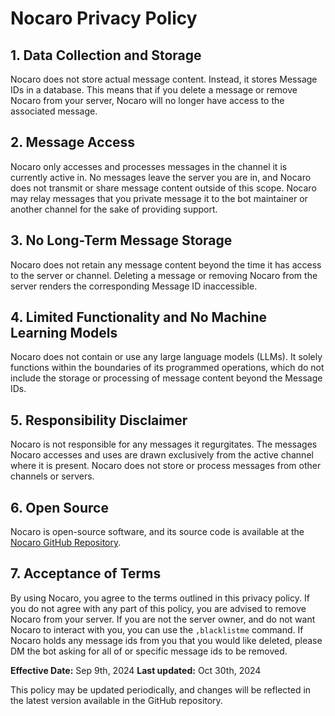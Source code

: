 # Nocaro Privacy Policy

## 1. Data Collection and Storage

Nocaro does not store actual message content. Instead, it stores Message IDs in a database. This means that if you delete a message or remove Nocaro from your server, Nocaro will no longer have access to the associated message.

## 2. Message Access

Nocaro only accesses and processes messages in the channel it is currently active in. No messages leave the server you are in, and Nocaro does not transmit or share message content outside of this scope. Nocaro may relay messages that you private message it to the bot maintainer or another channel for the sake of providing support.

## 3. No Long-Term Message Storage

Nocaro does not retain any message content beyond the time it has access to the server or channel. Deleting a message or removing Nocaro from the server renders the corresponding Message ID inaccessible.

## 4. Limited Functionality and No Machine Learning Models

Nocaro does not contain or use any large language models (LLMs). It solely functions within the boundaries of its programmed operations, which do not include the storage or processing of message content beyond the Message IDs.

## 5. Responsibility Disclaimer

Nocaro is not responsible for any messages it regurgitates. The messages Nocaro accesses and uses are drawn exclusively from the active channel where it is present. Nocaro does not store or process messages from other channels or servers.

## 6. Open Source

Nocaro is open-source software, and its source code is available at the [Nocaro GitHub Repository](https://github.com/Bobbyperson/nocaro).

## 7. Acceptance of Terms

By using Nocaro, you agree to the terms outlined in this privacy policy. If you do not agree with any part of this policy, you are advised to remove Nocaro from your server. If you are not the server owner, and do not want Nocaro to interact with you, you can use the `,blacklistme` command. If Nocaro holds any message ids from you that you would like deleted, please DM the bot asking for all of or specific message ids to be removed.

**Effective Date:** Sep 9th, 2024
**Last updated:** Oct 30th, 2024

This policy may be updated periodically, and changes will be reflected in the latest version available in the GitHub repository.
